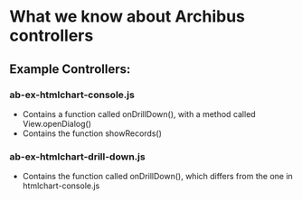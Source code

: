 # What we know about Archibus controllers

## Example Controllers:

### ab-ex-htmlchart-console.js
- Contains a function called onDrillDown(), with a method called View.openDialog()
- Contains the function showRecords()

### ab-ex-htmlchart-drill-down.js
- Contains the function called onDrillDown(), which differs from the one in htmlchart-console.js

